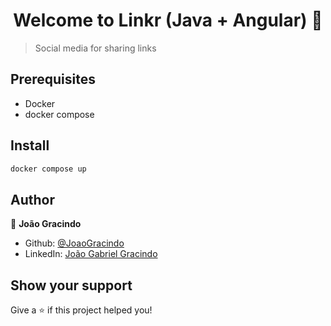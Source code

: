 <h1 align="center">Welcome to Linkr (Java + Angular) 👋</h1>
<p>
</p>

> Social media for sharing links

## Prerequisites
<ul>
    <li>Docker</li>
    <li>docker compose</li>
</ul>

## Install

```sh
docker compose up
```

## Author

👤 **João Gracindo**

* Github: [@JoaoGracindo](https://github.com/JoaoGracindo)
* LinkedIn: [João Gabriel Gracindo](https://www.linkedin.com/in/joaogabrielgracindo)

## Show your support

Give a ⭐️ if this project helped you!
